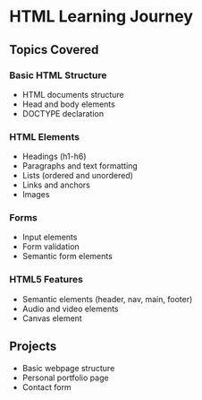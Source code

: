 # HTML Learning Journey

## Topics Covered

### Basic HTML Structure

- HTML documents structure
- Head and body elements
- DOCTYPE declaration

### HTML Elements

- Headings (h1-h6)
- Paragraphs and text formatting
- Lists (ordered and unordered)
- Links and anchors
- Images

### Forms

- Input elements
- Form validation
- Semantic form elements

### HTML5 Features

- Semantic elements (header, nav, main, footer)
- Audio and video elements
- Canvas element

## Projects

- Basic webpage structure
- Personal portfolio page
- Contact form
